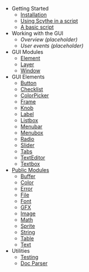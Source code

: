 - Getting Started
  - [Installation](getting-started/installation.md)
  - [Using Scythe in a script](getting-started/usage.md)
  - [A basic script](getting-started/basic-script.md)
- Working with the GUI
  - _Overview (placeholder)_
  - _User events (placeholder)_
- GUI Modules
    - [Element](gui/element.md)
    - [Layer](gui/layer.md)
    - [Window](gui/window.md)
- GUI Elements
    - [Button](gui/elements/Button.md)
    - [Checklist](gui/elements/Checklist.md)
    - [ColorPicker](gui/elements/ColorPicker.md)
    - [Frame](gui/elements/Frame.md)
    - [Knob](gui/elements/Knob.md)
    - [Label](gui/elements/Label.md)
    - [Listbox](gui/elements/Listbox.md)
    - [Menubar](gui/elements/Menubar.md)
    - [Menubox](gui/elements/Menubox.md)
    - [Radio](gui/elements/Radio.md)
    - [Slider](gui/elements/Slider.md)
    - [Tabs](gui/elements/Tabs.md)
    - [TextEditor](gui/elements/TextEditor.md)
    - [Textbox](gui/elements/Textbox.md)
- [Public Modules](/public/)
    - [Buffer](public/buffer.md)
    - [Color](public/color.md)
    - [Error](public/error.md)
    - [File](public/file.md)
    - [Font](public/font.md)
    - [GFX](public/gfx.md)
    - [Image](public/image.md)
    - [Math](public/math.md)
    - [Sprite](public/sprite.md)
    - [String](public/string.md)
    - [Table](public/table.md)
    - [Text](public/text.md)
- Utilities
  - [Testing](testing.md)
  - [Doc Parser](doc-parser.md)
